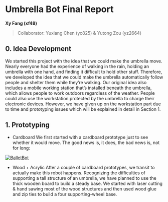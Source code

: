 # Umbrella Bot Final Report 

**Xy Fang (xf48)**

>   Collaborator: Yuxiang Chen (yc825) & Yutong Zou (yz2664)


## 0. Idea Development
We started this project with the idea that we could make the umbrella move. Nearly everyone had the experience of walking in the rain, holding an umbrella with one hand, and finding it difficult to hold other stuff. Therefore, we developed the idea that we could make the umbrella automatically follow people and shelter them while they’re walking. Our original idea also includes a mobile working station that’s installed beneath the umbrella, which allows people to work outdoors regardless of the weather. People could also use the workstation protected by the umbrella to charge their electronic devices. However, we have given up on the workstation part due to time and prototyping issues which will be explained in detail in Section 1.


## 1. Prototyping

*  Cardboard
We first started with a cardboard prototype just to see whether it would move. The good news is, it does, the bad news is, not for long:

[![BalletBot]((https://github.com/xuanyufang/Mobile_HRI_Lab_Hub/assets/42874337/e757b0fb-856e-4474-87ca-d3cb766eeeb9))](https://www.youtube.com/watch?v=AvoLztTPKl8)


* Wood + Acrylic
After a couple of cardboard prototypes, we transit to actually make this robot happens. Recognizing the difficulties of supporting a tall structure of an umbrella, we have planned to use the thick wooden board to build a steady base. We started with laser cutting & hand sawing most of the wood structures and then used wood glue and zip ties to build a four supporting-wheel base. 
